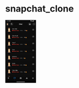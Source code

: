 # snapchat_clone

<img height=200 src="https://raw.githubusercontent.com/erhangocen/snapchat-clone/master/project_images/Screenshot_1671579419.png"></img>

